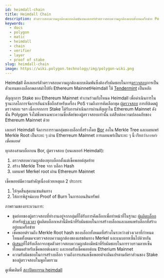 ```yaml
---
id: heimdall-chain
title: Heimdall Chain
description: ตัวตรวจสอบความถูกต้องแบบเดิมพันบนเลเยอร์ตัวตรวจสอบความถูกต้องแบบตั้งบนเครือข่าย Polygon
keywords:
  - docs
  - polygon
  - matic
  - heimdall
  - chain
  - verifier
  - layer
  - proof of stake
slug: heimdall-chain
image: https://wiki.polygon.technology/img/polygon-wiki.png
---
```


Heimdall คือเลเยอร์ตัวตรวจสอบความถูกต้องแบบเดิมพันซึ่งต้องรับผิดชอบในการ[ตรวจสอบ](/docs/maintain/glossary.md#checkpoint-transaction)การเป็นตัวแทนของบล็อกพลาสม่าไปยัง Ethereum MainnetHeimdall  ใช้ [Tendermint](https://tendermint.com/) เป็นหลัก

สัญญาการ Stake ของ Ethereum Mainnet ทำงานร่วมกับโหนด Heimdall เพื่อดำเนินการในฐานะกลไกการจัดการอันน่าเชื่อถือสำหรับเครื่อง PoS รวมถึงการคัดเลือกชุด [ผู้ตรวจสอบ](/docs/maintain/glossary.md#validator) การอัปเดตผู้ตรวจสอบ ฯลฯ เนื่องจากการ Stake ได้รับการดำเนินการผ่านสัญญาใน Ethereum Mainnet ดังนั้น Polygon จึงไม่พึ่งพาเฉพาะความซื่อสัตย์ของผู้ตรวจสอบเท่านั้น แต่สืบต่อความปลอดภัยของ Ethereum Mainnet ด้วย

เลเยอร์ Heimdall จัดการการรวมกลุ่มของบล็อกที่สร้างโดย [Bor](/docs/maintain/glossary.md#bor) ลงใน Merkle Tree และเผยแพร่ Merkle Root เป็นระยะ ๆ ผ่าน Etherreum Mainnet การเผยแพร่เป็นระยะ ๆ นี้ เรียกว่า*การทำเช็คพอยต์*

ทุกสองสามบล็อกบน Bor, ผู้ตรวจสอบ (บนเลเยอร์ Heimdall):

1. ตรวจสอบความถูกต้องทุกบล็อกตั้งแต่เช็คพอยต์สุดท้าย
2. สร้าง Merkle Tree จาก บล็อก Hash
3. เผยแพร่ Merkel root ผ่าน Ethereum Mainnet

เช็คพอยต์มีความสำคัญเนื่องด้วยเหตุผล 2 ประการ:

1. ให้จุดสิ้นสุดบนเชนต้นทาง
2. ให้การพิสูจน์แบบ Proof of Burn ในการถอนสินทรัพย์

ภาพรวมของกระบวนการ:

* ชุดย่อยของผู้ตรวจสอบที่ทำงานอยู่จากกลุ่มที่ได้รับการคัดเลือกเพื่อทำหน้าที่ในฐานะ [ผู้ผลิตบล็อก](/docs/maintain/glossary.md#block-producer) สำหรับ[ช่วงเวลา](/docs/maintain/glossary.md#span) ผู้ผลิตบล็อกเหล่านี้มีหน้าที่รับผิดชอบในการสร้างบล็อกและเผยแพร่บล็อกที่สร้างอยู่บนเครือข่าย
* เช็คพอยต์รวมถึง Merkle Root hash ของบล็อกทั้งหมดที่สร้างในระหว่างช่วงเวลาที่กำหนด โหนดทั้งหมดจะตรวจสอบความถูกต้องของแฮชต้นทาง Merkel และแนบลายเซ็นไปด้วยกัน
* [ผู้เสนอ](/docs/maintain/glossary.md#proposer)ที่ได้รับเลือกจากชุดตัวตรวจสอบความถูกต้องมีหน้าที่รับผิดชอบในการรวบรวมลายเซ็นทั้งหมดสำหรับเช็คพอยต์เฉพาะ และยอมรับเช็คพอยต์บน Etherium Mainnet
* ความรับผิดชอบในการสร้างบล็อก รวมถึงการเสนอเช็คพอยต์จะผันแปรตามอัตราส่วนของ Stake ของผู้ตรวจสอบในพูลโดยรวม

ดูเพิ่มเติมที่ [สถาปัตยกรรม heimdall](/docs/pos/heimdall/overview)

